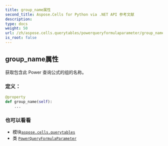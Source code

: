 ```yaml
---
title: group_name属性
second_title: Aspose.Cells for Python via .NET API 参考文献
description:
type: docs
weight: 50
url: /zh/aspose.cells.querytables/powerqueryformulaparameter/group_name/
is_root: false
---
```

## group_name属性

获取包含此 Power 查询公式的组的名称。
### 定义：
```python
@property
def group_name(self):
    ...
```

### 也可以看看
* 模块[`aspose.cells.querytables`](../../)
* 类 [`PowerQueryFormulaParameter`](/cells/python-net/zh/aspose.cells.querytables/powerqueryformulaparameter)
